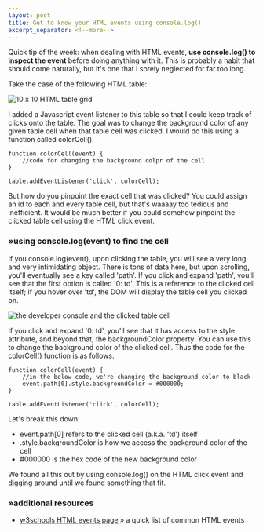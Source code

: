 ```yaml
---
layout: post
title: Get to know your HTML events using console.log()
excerpt_separator: <!--more-->
---
```


Quick tip of the week: when dealing with HTML events, **use console.log() to inspect the event** before doing anything with it. This is probably a habit that should come naturally, but it's one that I sorely neglected for far too long.

Take the case of the following HTML table:

![10 x 10 HTML table grid](https://hliutongco.github.io/images/html-event-grid.png "HTML table javascript event")
<!--more-->

I added a Javascript event listener to this table so that I could keep track of clicks onto the table. The goal was to change the background color of any given table cell when that table cell was clicked. I would do this using a function called colorCell().

```
function colorCell(event) {
    //code for changing the background colpr of the cell
}

table.addEventListener('click', colorCell);
```

But how do you pinpoint the exact cell that was clicked? You could assign an id to each and every table cell, but that's waaaay too tedious and inefficient. It would be much better if you could somehow pinpoint the clicked table cell using the HTML click event.

### »using console.log(event) to find the cell

If you console.log(event), upon clicking the table, you will see a very long and very intimidating object. There is tons of data here, but upon scrolling, you'll eventually see a key called 'path'. If you click and expand 'path', you'll see that the first option is called '0: td'. This is a reference to the clicked cell itself; if you hover over 'td', the DOM will display the table cell you clicked on.

![the developer console and the clicked table cell](https://hliutongco.github.io/images/html-event-console-log.png "developer console HTML event")

If you click and expand '0: td', you'll see that it has access to the style attribute, and beyond that, the backgroundColor property. You can use this to change the background color of the clicked cell. Thus the code for the colorCell() function is as follows.

```
function colorCell(event) {
    //in the below code, we're changing the background color to black
    event.path[0].style.backgroundColor = #000000;
}

table.addEventListener('click', colorCell);
```

Let's break this down:

* event.path[0] refers to the clicked cell (a.k.a. 'td') itself
* .style.backgroundColor is how we access the background color of the cell
* #000000 is the hex code of the new background color

We found all this out by using console.log() on the HTML click event and digging around until we found something that fit.

### »additional resources

* [w3schools HTML events page](https://www.w3schools.com/jsref/dom_obj_event.asp) » a quick list of common HTML events
